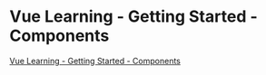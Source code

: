 # Vue Learning - Getting Started - Components
[Vue Learning - Getting Started - Components](https://aiwithcloud.com/2022/09/19/vue_learning___getting_started___components/)